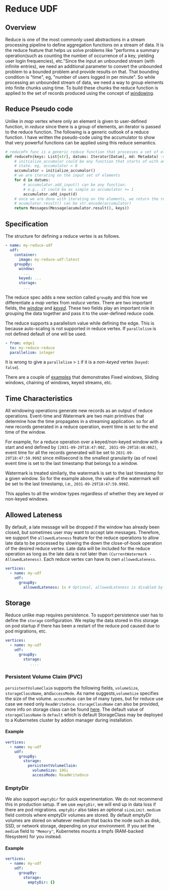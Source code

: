 # Reduce UDF

## Overview 

Reduce is one of the most commonly used abstractions in a stream processing pipeline to define 
aggregation functions on a stream of data. It is the reduce feature that helps us solve problems like 
"performs a summary operation(such as counting the number of occurrence of a key, yielding user login 
frequencies), etc."Since the input an unbounded stream (with infinite entries), we need an additional
parameter to convert the unbounded problem to a bounded problem and provide results on that. That
bounding condition is "time", eg, "number of users logged in per minute". So while processing an 
unbounded stream of data, we need a way to group elements into finite chunks using time. To build these
chunks the reduce function is applied to the set of records produced using the concept of [windowing](./windowing/windowing.md).

## Reduce Pseudo code
Unlike in _map_ vertex where only an element is given to user-defined function, in _reduce_ since
there is a group of elements, an iterator is passed to the reduce function. The following is a generic
outlook of a reduce function. I have written the pseudo-code using the accumulator to show that very
powerful functions can be applied using this reduce semantics.

```python
# reduceFn func is a generic reduce function that processes a set of elements
def reduceFn(keys: List[str], datums: Iterator[Datum], md: Metadata) -> Messages:
    # initialize_accumalor could be any function that starts of with an empty
    # state. eg, accumulator = 0
    accumulator = initialize_accumalor()
    # we are iterating on the input set of elements
    for d in datums:
        # accumulator.add_input() can be any function. 
        # e.g., it could be as simple as accumulator += 1
        accumulator.add_input(d)
    # once we are done with iterating on the elements, we return the result
    # acumulator.result() can be str.encode(accumulator)
    return Messages(Message(acumulator.result(), keys))
```

## Specification

The structure for defining a reduce vertex is as follows.
```yaml
- name: my-reduce-udf
  udf:
    container:
      image: my-reduce-udf:latest
    groupBy:
      window:
        ...
      keyed: ...
      storage:
        ...
```

The reduce spec adds a new section called `groupBy` and this how we differentiate a _map_ vertex
from _reduce_ vertex. There are two important fields, the [_window_](./windowing/windowing.md)
and [_keyed_](./windowing/windowing.md#non-keyed-vs-keyed-windows). These two fields play an
important role in grouping the data together and pass it to the user-defined reduce code.

The reduce supports a parallelism value while defining the edge. This is because auto-scaling is 
not supported in reduce vertex. If `parallelism` is not defined default of one will be used.

```yaml
- from: edge1
  to: my-reduce-reduce
  parallelism: integer
```

It is wrong to give a `parallelism` > `1` if it is a _non-keyed_ vertex (`keyed: false`).

There are a couple of [examples](examples.md) that demonstrates Fixed windows, Sliding windows,
chaining of windows, keyed streams, etc.

## Time Characteristics

All windowing operations generate new records as an output of reduce operations. Event-time and Watermark 
are two main primitives that determine how the time propagates in a streaming application. so for all new 
records generated in a reduce operation, event time is set to the end time of the window. 

For example, for a reduce operation over a keyed/non-keyed window with a start and end defined by 
`[2031-09-29T18:47:00Z, 2031-09-29T18:48:00Z)`, event time for all the records generated will be set to 
`2031-09-29T18:47:59.999Z` since millisecond is the smallest granularity (as of now) event time is set to 
the last timestamp that belongs to a window. 

Watermark is treated similarly, the watermark is set to the last timestamp for a given window. 
So for the example above, the value of the watermark will be set to the last timestamp, i.e., `2031-09-29T18:47:59.999Z`.

This applies to all the window types regardless of whether they are keyed or non-keyed windows. 

## Allowed Lateness

By default, a late message will be dropped if the window has already been closed, but sometimes user may want to accept
late messages. Therefore, we support the `allowedLateness` feature for the reduce operations to allow late data to be 
processed by slowing the down the close-of-book operation of the desired reduce vertex. Late data will be included for
the reduce operation as long as the late data is not later than `(CurrentWatermark - AllowedLateness)`. Each reduce 
vertex can have its own `allowedLateness`.

```yaml
vertices:
  - name: my-udf
    udf:
      groupBy:
        allowedLateness: 1s # Optional, allowedLateness is disabled by default
```

## Storage

Reduce unlike map requires persistence. To support persistence user has to define the 
`storage` configuration. We replay the data stored in this storage on pod startup if there has
been a restart of the reduce pod caused due to pod migrations, etc.

```yaml
vertices:
  - name: my-udf
    udf:
      groupBy:
        storage:
           ....
```

### Persistent Volume Claim (PVC)

`persistentVolumeClaim` supports the following fields, `volumeSize`, `storageClassName`, and`accessMode`.
As name suggests,`volumeSize` specifies the size of the volume. `accessMode` can be of many types, but for 
reduce use case we need only `ReadWriteOnce`. `storageClassName` can also be provided, more info on storage class
can be found [here](https://kubernetes.io/docs/concepts/storage/persistent-volumes#class-1). The default
value of `storageClassName` is `default` which is default StorageClass may be deployed to a Kubernetes 
cluster by addon manager during installation.

#### Example
```yaml
vertices:
  - name: my-udf
    udf:
      groupBy:
        storage:
          persistentVolumeClaim:
            volumeSize: 10Gi
            accessMode: ReadWriteOnce
```

### EmptyDir 

We also support `emptyDir` for quick experimentation. We do not recommend this in production
setup. If we use `emptyDir`, we will end up in data loss if there are pod migrations. `emptyDir` 
also takes an optional `sizeLimit`. `medium` field controls where emptyDir volumes are stored.
By default emptyDir volumes are stored on whatever medium that backs the node such as disk, SSD, 
or network storage, depending on your environment. If you set the `medium` field to `"Memory"`, 
Kubernetes mounts a tmpfs (RAM-backed filesystem) for you instead.

#### Example

```yaml
vertices:
  - name: my-udf
    udf:
      groupBy:
        storage:
          emptyDir: {}
```